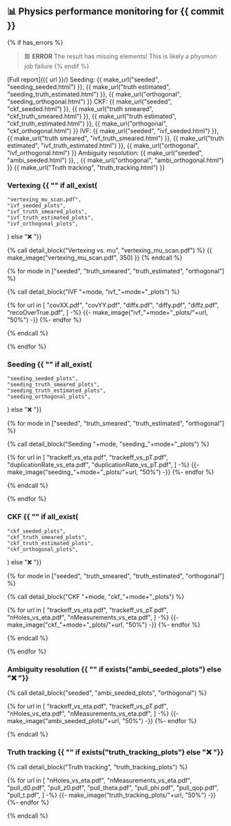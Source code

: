 ## :bar_chart: Physics performance monitoring for {{ commit }}
{% if has_errors %}
> :red_square: **ERROR** The result has missing elements! 
> This is likely a physmon job failure
{% endif %}

[Full report]({{ url }}/)
Seeding: {{ make_url("seeded", "seeding_seeded.html") }}, {{ make_url("truth estimated", "seeding_truth_estimated.html") }}, {{ make_url("orthogonal", "seeding_orthogonal.html") }}
CKF: {{ make_url("seeded", "ckf_seeded.html") }}, {{ make_url("truth smeared", "ckf_truth_smeared.html") }}, {{ make_url("truth estimated", "ckf_truth_estimated.html") }}, {{ make_url("orthogonal", "ckf_orthogonal.html") }}
IVF: {{ make_url("seeded", "ivf_seeded.html") }}, {{ make_url("truth smeared", "ivf_truth_smeared.html") }}, {{ make_url("truth estimated", "ivf_truth_estimated.html") }}, {{ make_url("orthogonal", "ivf_orthogonal.html") }}
Ambiguity resolution: {{ make_url("seeded", "ambi_seeded.html") }}, , {{ make_url("orthogonal", "ambi_orthogonal.html") }}
{{ make_url("Truth tracking", "truth_tracking.html") }}

### Vertexing {{ "" if all_exist(
    "vertexing_mu_scan.pdf", 
    "ivf_seeded_plots",
    "ivf_truth_smeared_plots",
    "ivf_truth_estimated_plots",
    "ivf_orthogonal_plots",
) else ":x: "}}

{% call detail_block("Vertexing vs. mu", "vertexing_mu_scan.pdf") %}
{{ make_image("vertexing_mu_scan.pdf", 350) }}
{% endcall %}

{% for mode in ["seeded", "truth_smeared", "truth_estimated", "orthogonal"] %}

{% call detail_block("IVF "+mode, "ivf_"+mode+"_plots") %}
    
{% for url in [
    "covXX.pdf",
    "covYY.pdf",
    "diffx.pdf",
    "diffy.pdf",
    "diffz.pdf",
    "recoOverTrue.pdf",
] -%}
{{- make_image("ivf_"+mode+"_plots/"+url, "50%") -}}
{%- endfor %}

{% endcall %}

{% endfor %}

### Seeding {{ "" if all_exist(
    "seeding_seeded_plots",
    "seeding_truth_smeared_plots",
    "seeding_truth_estimated_plots",
    "seeding_orthogonal_plots",
) else ":x: "}}

{% for mode in ["seeded", "truth_smeared", "truth_estimated", "orthogonal"] %}

{% call detail_block("Seeding "+mode, "seeding_"+mode+"_plots") %}
    
{% for url in [
    "trackeff_vs_eta.pdf",
    "trackeff_vs_pT.pdf",
    "duplicationRate_vs_eta.pdf",
    "duplicationRate_vs_pT.pdf",
] -%}
{{- make_image("seeding_"+mode+"_plots/"+url, "50%") -}}
{%- endfor %}

{% endcall %}

{% endfor %}

### CKF {{ "" if all_exist(
    "ckf_seeded_plots",
    "ckf_truth_smeared_plots",
    "ckf_truth_estimated_plots",
    "ckf_orthogonal_plots",
) else ":x: "}}

{% for mode in ["seeded", "truth_smeared", "truth_estimated", "orthogonal"] %}

{% call detail_block("CKF "+mode, "ckf_"+mode+"_plots") %}
    
{% for url in [
    "trackeff_vs_eta.pdf",
    "trackeff_vs_pT.pdf",
    "nHoles_vs_eta.pdf",
    "nMeasurements_vs_eta.pdf",
] -%}
{{- make_image("ckf_"+mode+"_plots/"+url, "50%") -}}
{%- endfor %}

{% endcall %}

{% endfor %}

### Ambiguity resolution {{ "" if exists("ambi_seeded_plots") else ":x: "}}

{% call detail_block("seeded", "ambi_seeded_plots", "orthogonal") %}
    
{% for url in [
    "trackeff_vs_eta.pdf",
    "trackeff_vs_pT.pdf",
    "nHoles_vs_eta.pdf",
    "nMeasurements_vs_eta.pdf",
] -%}
{{- make_image("ambi_seeded_plots/"+url, "50%") -}}
{%- endfor %}

{% endcall %}

### Truth tracking {{ "" if exists("truth_tracking_plots") else ":x: "}}

{% call detail_block("Truth tracking", "truth_tracking_plots") %}
    
{% for url in [
    "nHoles_vs_eta.pdf",
    "nMeasurements_vs_eta.pdf",
    "pull_d0.pdf",
    "pull_z0.pdf",
    "pull_theta.pdf",
    "pull_phi.pdf",
    "pull_qop.pdf",
    "pull_t.pdf",
] -%}
{{- make_image("truth_tracking_plots/"+url, "50%") -}}
{%- endfor %}

{% endcall %}
